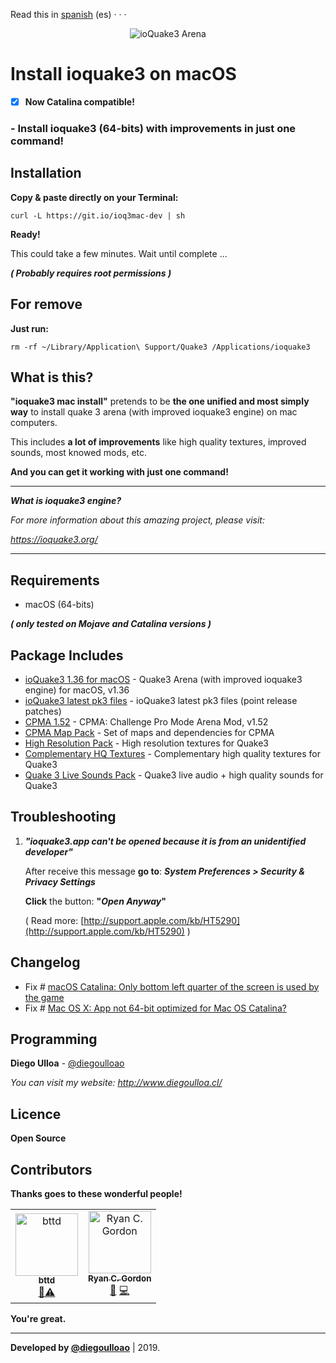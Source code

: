 
Read this in [spanish](https://github.com/diegoulloao/ioquake3-mac-install/blob/dev/README-es.md) (es)
· · ·

<p align="center">
  <img src="https://github.com/diegoulloao/ioquake3-mac-install/raw/dev/logo.png" alt="ioQuake3 Arena"/>
</p>

# Install ioquake3 on macOS
- [x] **Now Catalina compatible!**

### - **Install ioquake3 (64-bits) with improvements in just one command!**

## Installation

**Copy & paste directly on your Terminal:**

```
curl -L https://git.io/ioq3mac-dev | sh
```

**Ready!**

This could take a few minutes. Wait until complete ...

**_( Probably requires root permissions )_**

## For remove
**Just run:**
```
rm -rf ~/Library/Application\ Support/Quake3 /Applications/ioquake3
```

## What is this?
**"ioquake3 mac install"** pretends to be **the one unified and most simply way** to install quake 3 arena (with improved ioquake3 engine) on mac computers.

This includes **a lot of improvements** like high quality textures, improved sounds, most knowed mods, etc.

**And you can get it working with just one command!**

---
_**What is ioquake3 engine?**_

_For more information about this amazing project, please visit:_

_https://ioquake3.org/_

---

## Requirements

* macOS (64-bits)

**_( only tested on Mojave and Catalina versions )_**

## Package Includes

* [ioQuake3 1.36 for macOS](https://github.com/diegoulloao/ioquake3-mac-install/raw/master/dependencies/ioquake3-1.36-x64.zip) - Quake3 Arena (with improved ioquake3 engine) for macOS, v1.36
* [ioQuake3 latest pk3 files](https://github.com/diegoulloao/ioquake3-mac-install/tree/master/dependencies/baseq3) - ioQuake3 latest pk3 files (point release patches)
* [CPMA 1.52](https://cdn.playmorepromode.com/files/cpma/cpma-1.52-nomaps.zip) - CPMA: Challenge Pro Mode Arena Mod, v1.52
* [CPMA Map Pack](https://cdn.playmorepromode.com/files/cpma-mappack-full.zip) - Set of maps and dependencies for CPMA
* [High Resolution Pack](http://ioquake3.org/files/xcsv_hires.zip) - High resolution textures for Quake3
* [Complementary HQ Textures](https://github.com/diegoulloao/ioquake3-mac-install/raw/master/extras/extra-pack-resolution.pk3) - Complementary high quality textures for Quake3
* [Quake 3 Live Sounds Pack](https://github.com/diegoulloao/ioquake3-mac-install/raw/master/extras/quake3-live-sounds.pk3) - Quake3 live audio + high quality sounds for Quake3

## Troubleshooting
1. _**"ioquake3.app can't be opened because it is from an unidentified developer"**_

	After receive this message **go to**:
	**_System Preferences > Security & Privacy Settings_**
	
	**Click** the button: **"_Open Anyway_"**
	
	( Read more: [http://support.apple.com/kb/HT5290](http://support.apple.com/kb/HT5290) )

## Changelog
- Fix # [macOS Catalina: Only bottom left quarter of the screen is used by the game](https://github.com/ioquake/ioq3/issues/422)
- Fix # [Mac OS X: App not 64-bit optimized for Mac OS Catalina?](https://github.com/ioquake/ioq3/issues/418)

## Programming

**Diego Ulloa** - [@diegoulloao](https://github.com/diegoulloao)

_You can visit my website: http://www.diegoulloa.cl/_

## Licence

**Open Source**

## Contributors

**Thanks goes to these wonderful people!**

<!-- ALL-CONTRIBUTORS-LIST:START - Do not remove or modify this section -->
<!-- prettier-ignore -->
<table>
  <tr>
    <td align="center"><a href="https://github.com/bttd"><img src="https://avatars3.githubusercontent.com/u/45686509?v=4" width="100px;" alt="bttd"/><br /><sub><b>bttd</b></sub></a><br /><a href="https://github.com/diegoulloao/ioquake3-mac-install/commits?author=bttd" title="Compiling">📎</a><a href="https://github.com/diegoulloao/ioquake3-mac-install/commits?author=bttd" title="Tests">⚠️</a></td>
    <td align="center"><a href="https://icculus.org/"><img src="https://avatars0.githubusercontent.com/u/673562?v=4" width="100px;" alt="Ryan C. Gordon"/><br /><sub><b>Ryan C. Gordon</b></sub></a><br /><a href="https://github.com/diegoulloao/ioquake3-mac-install/issues?q=author%3Arcgordon" title="Bug reports">🐛</a> <a href="https://github.com/diegoulloao/ioquake3-mac-install/commits?author=rcgordon" title="Code">💻</a></td>
  </tr>
</table>
<!-- ALL-CONTRIBUTORS-LIST:END -->

**You're great.**

---
**Developed by [@diegoulloao](https://github.com/diegoulloao)** | 2019.
